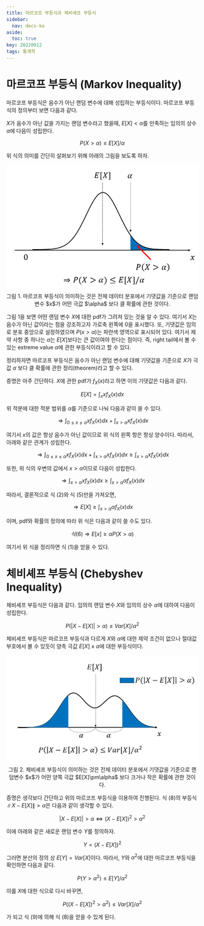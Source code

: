 ```yaml
---
title: 마르코프 부등식과 체비셰프 부등식
sidebar:
  nav: docs-ko
aside:
  toc: true
key: 20220912
tags: 통계학
---
```


# 마르코프 부등식 (Markov Inequality)

마르코프 부등식은 음수가 아닌 랜덤 변수에 대해 성립하는 부등식이다. 마르코프 부등식의 정의부터 보면 다음과 같다.

$X$가 음수가 아닌 값을 가지는 랜덤 변수라고 했을때, $E[X]<\alpha$를 만족하는 임의의 상수 $\alpha$에 다음이 성립한다.

$$P(X\gt \alpha) \leq E[X]/\alpha$$

위 식의 의미를 간단히 살펴보기 위해 아래의 그림을 보도록 하자.


<p align = "center">
  <img width = "600" src = "https://raw.githubusercontent.com/angeloyeo/angeloyeo.github.io/master/pics/2022-09-12-Markov_Chebyshev_Inequality/pic1.png">
  <br>
  그림 1. 마르코프 부등식이 의미하는 것은 전체 데이터 분포에서 기댓값을 기준으로 랜덤변수 $x$가 어떤 극값 $\alpha$ 보다 클 확률에 관한 것이다.
</p>

그림 1을 보면 어떤 랜덤 변수 $X$에 대한 pdf가 그려져 있는 것을 알 수 있다. 여기서 $X$는 음수가 아닌 값이라는 점을 강조하고자 가로축 왼쪽에 0을 표시했다. 또, 기댓값은 임의로 분포 중앙으로 설정하였으며 $P(x\gt \alpha)$는 파란색 영역으로 표시되어 있다. 여기서 제약 사항 중 하나는 $\alpha$는 $E[X]$보다는 큰 값이여야 한다는 점이다. 즉, right tail에서 볼 수 있는 extreme value $\alpha$에 관한 부등식이라고 할 수 있다. 

정리하자면 마르코프 부등식은 음수가 아닌 랜덤 변수에 대해 기댓값을 기준으로 $X$가 극값 $\alpha$ 보다 클 확률에 관한 정리(theorem)라고 할 수 있다.

증명은 아주 간단하다. $X$에 관한 pdf가 $f_X(x)$라고 하면 이의 기댓값은 다음과 같다.

$$E[X]=\int_x x f_X(x)dx$$

위 적분에 대한 적분 범위를 $\alpha$를 기준으로 나눠 다음과 같이 쓸 수 있다.

$$\Rightarrow \int_{0\leq x \leq \alpha}xf_X(x)dx + \int_{x\gt \alpha}xf_X(x)dx$$

여기서 $x$의 값은 항상 음수가 아닌 값이므로 위 식의 왼쪽 항은 항상 양수이다. 따라서, 아래와 같은 관계가 성립한다.

$$\Rightarrow \int_{0\leq x \leq \alpha}xf_X(x)dx + \int_{x\gt \alpha}xf_X(x)dx \geq \int_{x\gt \alpha}xf_X(x)dx$$

또한, 위 식의 우변의 값에서 $x\gt \alpha$이므로 다음이 성립한다.

$$\Rightarrow \int_{x\gt \alpha}xf_X(x)dx\geq \int_{x\gt \alpha}\alpha f_X(x)dx % 식 (5)$$

따라서, 결론적으로 식 (2)와 식 (5)만을 가져오면,

$$\Rightarrow E[X]\geq \int_{x\gt\alpha} \alpha f_X(x)dx % 식 (6)$$

이며, pdf와 확률의 정의에 따라 위 식은 다음과 같이 쓸 수도 있다.

$$식(6)\Rightarrow E[x]\geq \alpha P(X\gt \alpha) % 식 (7)$$

여기서 위 식을 정리하면 식 (1)을 얻을 수 있다.

# 체비셰프 부등식 (Chebyshev Inequality)

체비셰프 부등식은 다음과 같다. 임의의 랜덤 변수 $X$와 임의의 상수 $\alpha$에 대하여 다음이 성립한다.

$$P(\left|X-E[X]\right|\gt\alpha)\leq Var[X]/\alpha^2 % 식 (8)$$

체비셰프 부등식은 마르코프 부등식과 다르게 $X$와 $\alpha$에 대한 제약 조건이 없으나 절대값 부호에서 볼 수 있듯이 양측 극값 $E[X]\pm\alpha$에 대한 부등식이다.

<p align = "center">
  <img width = "600" src = "https://raw.githubusercontent.com/angeloyeo/angeloyeo.github.io/master/pics/2022-09-12-Markov_Chebyshev_Inequality/pic2.png">
  <br>
  그림 2. 체비셰프 부등식이 의미하는 것은 전체 데이터 분포에서 기댓값을 기준으로 랜덤변수 $x$가 어떤 양쪽 극값 $E[X]\pm\alpha$ 보다 크거나 작은 확률에 관한 것이다.
</p>

증명은 생각보다 간단하고 위의 마르코프 부등식을 이용하여 진행된다. 식 (8)의 부등식 $\|X-E[X]\|\gt\alpha$은 다음과 같이 생각할 수 있다.

$$|X-E[X]|\gt\alpha \Leftrightarrow (X-E[X])^2\gt \alpha^2$$

이에 아래와 같은 새로운 랜덤 변수 $Y$를 정의하자.

$$Y=(X-E[X])^2$$

그러면 분산의 정의 상 $E[Y]=Var[X]$이다. 따라서, $Y$와 $\alpha^2$에 대한 마르코프 부등식을 확인하면 다음과 같다.

$$P(Y\gt\alpha^2)\leq E[Y]/\alpha^2$$

이를 $X$에 대한 식으로 다시 바꾸면,

$$P((X-E[X])^2\gt\alpha^2)\leq Var[X]/\alpha^2$$

가 되고 식 (9)에 의해 식 (8)을 얻을 수 있게 된다.
